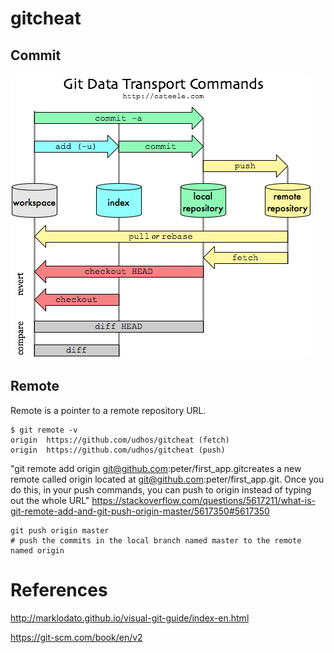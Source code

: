 # gitcheat

## Commit

![commit](img/commit.png)

## Remote

Remote is a pointer to a remote repository URL.

    $ git remote -v
    origin  https://github.com/udhos/gitcheat (fetch)
    origin  https://github.com/udhos/gitcheat (push)

"git remote add origin git@github.com:peter/first_app.gitcreates a new remote called origin located at git@github.com:peter/first_app.git. Once you do this, in your push commands, you can push to origin instead of typing out the whole URL"
https://stackoverflow.com/questions/5617211/what-is-git-remote-add-and-git-push-origin-master/5617350#5617350

    git push origin master
    # push the commits in the local branch named master to the remote named origin

# References

http://marklodato.github.io/visual-git-guide/index-en.html

https://git-scm.com/book/en/v2
